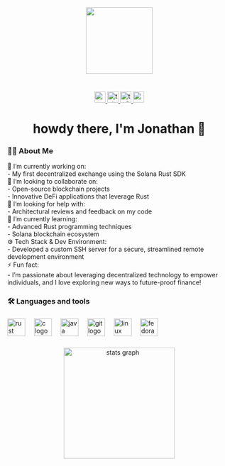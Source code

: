 <div align="center">
  <img height="150" src="https://custom-doodle.com/wp-content/uploads/doodle/adventure-time-gunter-dancing-pixel/adventure-time-gunter-dancing-pixel-doodle.gif"  />
</div>

###

<br clear="both">

<div align="center">
  <a href="mailto:jo011293@ucf.edu" target="_blank">
    <img src="https://img.shields.io/static/v1?message=Email&logo=gmail&label=&color=D14836&logoColor=white&labelColor=&style=for-the-badge" height="25" alt="gmail logo"  />
  </a>
  <a href="https://leetcode.com/u/heckapack/" target="_blank">
    <img src="https://img.shields.io/static/v1?message=LeetCode&logo=tutanota&label=&color=840010&logoColor=white&labelColor=&style=for-the-badge" height="25" alt="tutanota logo"  />
  </a>
  <a href="https://x.com/TangetCipher" target="_blank">
    <img src="https://img.shields.io/static/v1?message=Twitter&logo=twitter&label=&color=1DA1F2&logoColor=white&labelColor=&style=for-the-badge" height="25" alt="twitter logo"  />
  </a>
  <a href="https://medium.com/@TangentCipher" target="_blank">
    <img src="https://img.shields.io/static/v1?message=Medium&logo=medium&label=&color=12100E&logoColor=white&labelColor=&style=for-the-badge" height="25" alt="medium logo"  />
  </a>
</div>

###

<h1 align="center">howdy there, I'm Jonathan 👋</h1>

###

<h3 align="left">👩‍💻  About Me</h3>

<p align="left">🔭 I’m currently working on:<br>- My first decentralized exchange using the Solana Rust SDK<br>👯 I’m looking to collaborate on:<br>- Open-source blockchain projects<br>- Innovative DeFi applications that leverage Rust<br>🤝 I’m looking for help with:<br> - Architectural reviews and feedback on my code<br>🌱 I’m currently learning:<br>- Advanced Rust programming techniques<br>- Solana blockchain ecosystem<br>⚙️ Tech Stack & Dev Environment:<br>- Developed a custom SSH server for a secure, streamlined remote development environment<br>⚡ Fun fact:<br>- I’m passionate about leveraging decentralized technology to empower individuals, and I love exploring new ways to future-proof finance!</p>

###

<h3 align="left">🛠 Languages and tools</h3>

###

<div align="left">
  <img src="https://cdn.jsdelivr.net/gh/devicons/devicon/icons/rust/rust-original.svg" height="40" alt="rust logo"  />
  <img width="12" />
  <img src="https://cdn.jsdelivr.net/gh/devicons/devicon/icons/c/c-original.svg" height="40" alt="c logo"  />
  <img width="12" />
  <img src="https://cdn.jsdelivr.net/gh/devicons/devicon/icons/java/java-original.svg" height="40" alt="java logo"  />
  <img width="12" />
  <img src="https://cdn.jsdelivr.net/gh/devicons/devicon/icons/git/git-original.svg" height="40" alt="git logo"  />
  <img width="12" />
  <img src="https://cdn.jsdelivr.net/gh/devicons/devicon/icons/linux/linux-original.svg" height="40" alt="linux logo"  />
  <img width="12" />
  <img src="https://cdn.jsdelivr.net/gh/devicons/devicon/icons/fedora/fedora-original.svg" height="40" alt="fedora logo"  />
</div>

###

<div align="center">
  <img src="https://github-readme-stats.vercel.app/api?username=nullferatu&hide_title=false&hide_rank=false&show_icons=true&include_all_commits=true&count_private=true&disable_animations=false&theme=midnight-purple&locale=en&hide_border=false&order=1" height="250" alt="stats graph"  />
</div>
